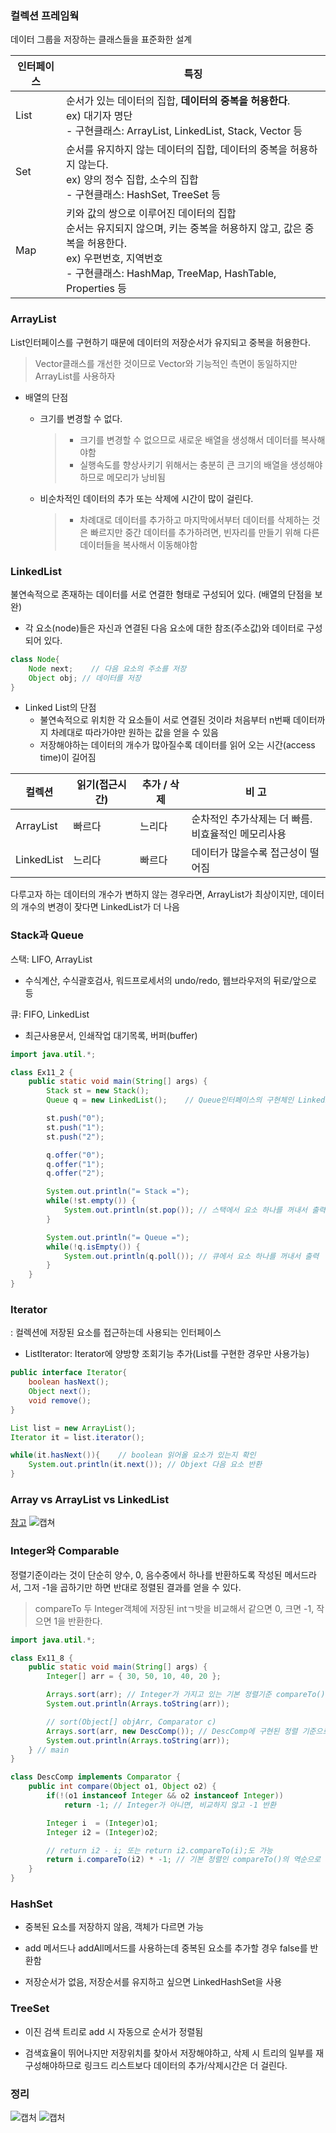 ### 컬렉션 프레임웍

데이터 그룹을 저장하는 클래스들을 표준화한 설계

| 인터페이스 | 특징                                                                                                                                              |
| ----- | ----------------------------------------------------------------------------------------------------------------------------------------------- |
| List  | 순서가 있는 데이터의 집합, **데이터의 중복을 허용한다**.<br/>ex) 대기자 명단<br/> - 구현클래스: ArrayList, LinkedList, Stack, Vector 등                                          |
| Set   | 순서를 유지하지 않는 데이터의 집합, 데이터의 중복을 허용하지 않는다. <br>ex) 양의 정수 집합, 소수의 집합<br/>- 구현클래스: HashSet, TreeSet 등                                                |
| Map   | 키와 값의 쌍으로 이루어진 데이터의 집합<br/>순서는 유지되지 않으며, 키는 중복을 허용하지 않고, 값은 중복을 허용한다.<br/>ex) 우편번호, 지역번호<br/>- 구현클래스: HashMap, TreeMap, HashTable, Properties 등 |

### ArrayList

List인터페이스를 구현하기 때문에 데이터의 저장순서가 유지되고 중복을 허용한다.

> Vector클래스를 개선한 것이므로 Vector와 기능적인 측면이 동일하지만 ArrayList를 사용하자

- 배열의 단점
  
  - 크기를 변경할 수 없다.
    
    > - 크기를 변경할 수 없으므로 새로운 배열을 생성해서 데이터를 복사해야함
    > - 실행속도를 향상사키기 위해서는 충분히 큰 크기의 배열을 생성해야 하므로 메모리가 낭비됨
  
  - 비순차적인 데이터의 추가 또는 삭제에 시간이 많이 걸린다.
    
    > - 차례대로 데이터를 추가하고 마지막에서부터 데이터를 삭제하는 것은 빠르지만 중간 데이터를 추가하려면, 빈자리를 만들기 위해 다른 데이터들을 복사해서 이동해야함

### LinkedList

불연속적으로 존재하는 데이터를 서로 연결한 형태로 구성되어 있다. (배열의 단점을 보완)

- 각 요소(node)들은 자신과 연결된 다음 요소에 대한 참조(주소값)와 데이터로 구성되어 있다.

```java
class Node{
    Node next;    // 다음 요소의 주소를 저장
    Object obj; // 데이터를 저장
}
```

- Linked List의 단점
  - 불연속적으로 위치한 각 요소들이 서로 연결된 것이라 처음부터 n번째 데이터까지 차례대로 따라가야만 원하는 값을 얻을 수 있음
  - 저장해야하는 데이터의 개수가 많아질수록 데이터를 읽어 오는 시간(access time)이 길어짐

| 컬렉션        | 읽기(접근시간) | 추가 / 삭제 | 비 고                              |
| ---------- | -------- | ------- | -------------------------------- |
| ArrayList  | 빠르다      | 느리다     | 순차적인 추가삭제는 더 빠름.<br/>비효율적인 메모리사용 |
| LinkedList | 느리다      | 빠르다     | 데이터가 많을수록 접근성이 떨어짐               |

다루고자 하는 데이터의 개수가 변하지 않는 경우라면, ArrayList가 최상이지만, 데이터의 개수의 변경이 잦다면 LinkedList가 더 나음

### Stack과 Queue

스택: LIFO, ArrayList

- 수식계산, 수식괄호검사, 워드프로세서의 undo/redo, 웹브라우저의 뒤로/앞으로 등

큐: FIFO, LinkedList

- 최근사용문서, 인쇄작업 대기목록, 버퍼(buffer)

```java
import java.util.*;

class Ex11_2 {
    public static void main(String[] args) {
        Stack st = new Stack();
        Queue q = new LinkedList();    // Queue인터페이스의 구현체인 LinkedList를 사용

        st.push("0");
        st.push("1");
        st.push("2");

        q.offer("0");
        q.offer("1");
        q.offer("2");

        System.out.println("= Stack =");
        while(!st.empty()) {
            System.out.println(st.pop()); // 스택에서 요소 하나를 꺼내서 출력
        }

        System.out.println("= Queue =");
        while(!q.isEmpty()) {
            System.out.println(q.poll()); // 큐에서 요소 하나를 꺼내서 출력
        }
    }
}
```

### Iterator

: 컬렉션에 저장된 요소를 접근하는데 사용되는 인터페이스

- ListIterator: Iterator에 양방향 조회기능 추가(List를 구현한 경우만 사용가능)

```java
public interface Iterator{
    boolean hasNext();
    Object next();
    void remove();
}

List list = new ArrayList();
Iterator it = list.iterator();

while(it.hasNext()){    // boolean 읽어올 요소가 있는지 확인
    System.out.println(it.next()); // Objext 다음 요소 반환
}
```

### Array vs ArrayList vs LinkedList

[참고](https://velog.io/@seongwon97/Java-Array%EC%99%80-List-%EB%B9%84%EA%B5%90)
![캡쳐](https://github.com/siwoo1627/Today-I-Learn/assets/114638386/83edfac2-3084-456b-8d4c-2289ce9899df)

### Integer와 Comparable

정렬기준이라는 것이 단순히 양수, 0, 음수중에서 하나를 반환하도록 작성된 메서드라서, 그저 -1을 곱하기만 하면 반대로 정렬된 결과를 얻을 수 있다.

> compareTo 두 Integer객체에 저장된 intㄱ밧을 비교해서 같으면 0, 크면 -1, 작으면 1을 반환한다.

```java
import java.util.*; 

class Ex11_8 { 
    public static void main(String[] args) { 
        Integer[] arr = { 30, 50, 10, 40, 20 }; 

        Arrays.sort(arr); // Integer가 가지고 있는 기본 정렬기준 compareTo()로 정렬 
        System.out.println(Arrays.toString(arr));

        // sort(Object[] objArr, Comparator c)
        Arrays.sort(arr, new DescComp()); // DescComp에 구현된 정렬 기준으로 정렬
        System.out.println(Arrays.toString(arr));
    } // main
}    

class DescComp implements Comparator {
    public int compare(Object o1, Object o2) {
        if(!(o1 instanceof Integer && o2 instanceof Integer))
            return -1; // Integer가 아니면, 비교하지 않고 -1 반환

        Integer i  = (Integer)o1;
        Integer i2 = (Integer)o2;

        // return i2 - i; 또는 return i2.compareTo(i);도 가능
        return i.compareTo(i2) * -1; // 기본 정렬인 compareTo()의 역순으로 정렬
    }
}
```

### HashSet

- 중복된 요소를 저장하지 않음, 객체가 다르면 가능

- add 메서드나 addAll메서드를 사용하는데 중복된 요소를 추가할 경우 false를 반환함

- 저장순서가 없음, 저장순서를 유지하고 싶으면 LinkedHashSet을 사용

### TreeSet

- 이진 검색 트리로 add 시 자동으로 순서가 정렬됨

- 검색효율이 뛰어나지만 저장위치를 찾아서 저장해야하고, 삭제 시 트리의 일부를 재구성해야하므로 링크드 리스트보다 데이터의 추가/삭제시간은 더 걸린다.


### 정리
![캡처](https://github.com/siwoo1627/Today-I-Learn/assets/114638386/b1f0567d-f1e6-4d1f-9510-ccd384b304ae)
![캡처](https://github.com/siwoo1627/Today-I-Learn/assets/114638386/32c458fa-3bbc-4a25-9c1d-16cd670e35cc)


